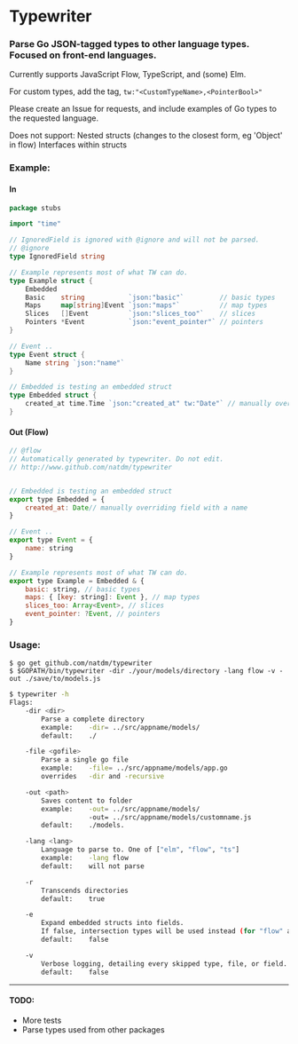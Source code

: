 # Typewriter

### Parse Go JSON-tagged types to other language types. Focused on front-end languages.


Currently supports JavaScript Flow, TypeScript, and (some) Elm.

For custom types, add the tag, `tw:"<CustomTypeName>,<PointerBool>"`

Please create an Issue for requests, and include examples of Go types to the requested language.

Does not support:
Nested structs (changes to the closest form, eg 'Object' in flow)
Interfaces within structs

### Example:

#### In
```go
package stubs

import "time"

// IgnoredField is ignored with @ignore and will not be parsed.
// @ignore
type IgnoredField string

// Example represents most of what TW can do.
type Example struct {
	Embedded
	Basic    string           `json:"basic"`         // basic types
	Maps     map[string]Event `json:"maps"`          // map types
	Slices   []Event          `json:"slices_too"`    // slices
	Pointers *Event           `json:"event_pointer"` // pointers
}

// Event ..
type Event struct {
	Name string `json:"name"`
}

// Embedded is testing an embedded struct
type Embedded struct {
	created_at time.Time `json:"created_at" tw:"Date"` // manually overriding field with a name
}
```
#### Out (Flow)
```js
// @flow
// Automatically generated by typewriter. Do not edit.
// http://www.github.com/natdm/typewriter


// Embedded is testing an embedded struct
export type Embedded = {
	created_at: Date// manually overriding field with a name
}

// Event ..
export type Event = {
	name: string
}

// Example represents most of what TW can do.
export type Example = Embedded & {
	basic: string, // basic types
	maps: { [key: string]: Event }, // map types
	slices_too: Array<Event>, // slices
	event_pointer: ?Event, // pointers
}
```

### Usage:

```
$ go get github.com/natdm/typewriter
$ $GOPATH/bin/typewriter -dir ./your/models/directory -lang flow -v -out ./save/to/models.js
```

```bash
$ typewriter -h
Flags:
	-dir <dir>
		Parse a complete directory
		example: 	-dir= ../src/appname/models/
		default: 	./

	-file <gofile>
		Parse a single go file
		example: 	-file= ../src/appname/models/app.go
		overrides 	-dir and -recursive

	-out <path>
		Saves content to folder
		example: 	-out= ../src/appname/models/
					-out= ../src/appname/models/customname.js
		default: 	./models.

	-lang <lang>
		Language to parse to. One of ["elm", "flow", "ts"]
		example:	-lang flow
		default:	will not parse

	-r
		Transcends directories
		default:	true

	-e
		Expand embedded structs into fields.
		If false, intersection types will be used instead (for "flow" and "ts").
		default:	false

	-v
		Verbose logging, detailing every skipped type, file, or field.
		default: 	false
```

___
#### TODO:
* More tests
* Parse types used from other packages
